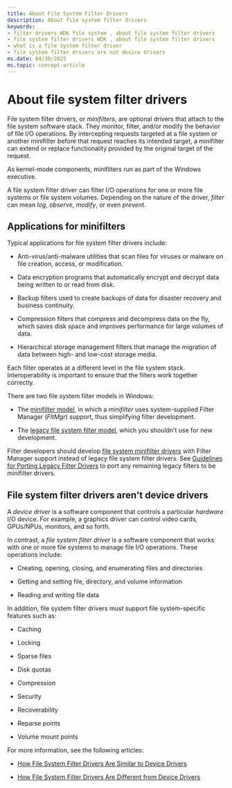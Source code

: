 ```yaml
---
title: About File System Filter Drivers
description: About file system filter drivers
keywords:
- filter drivers WDK file system , about file system filter drivers
- file system filter drivers WDK , about file system filter drivers
- what is a file system filter driver
- file system filter drivers are not device drivers
ms.date: 04/30/2025
ms.topic: concept-article
---
```


# About file system filter drivers

File system filter drivers, or *minifilters*, are optional drivers that attach to the file system software stack. They monitor, filter, and/or modify the behavior of file I/O operations. By intercepting requests targeted at a file system or another minifilter before that request reaches its intended target, a minifilter can extend or replace functionality provided by the original target of the request.

As kernel-mode components, minifilters run as part of the Windows executive.

A file system filter driver can filter I/O operations for one or more file systems or file system volumes. Depending on the nature of the driver, *filter* can mean *log*, *observe*, *modify*, or even *prevent*.

## Applications for minifilters

Typical applications for file system filter drivers include:

* Anti-virus/anti-malware utilities that scan files for viruses or malware on file creation, access, or modification.

* Data encryption programs that automatically encrypt and decrypt data being written to or read from disk.

* Backup filters used to create backups of data for disaster recovery and business continuity.

* Compression filters that compress and decompress data on the fly, which saves disk space and improves performance for large volumes of data.

* Hierarchical storage management filters that manage the migration of data between high- and low-cost storage media.

Each filter operates at a different level in the file system stack. Interoperability is important to ensure that the filters work together correctly.

There are two file system filter models in Windows:

* The [minifilter model](filter-manager-concepts.md), in which a *minifilter* uses system-supplied Filter Manager (*FltMgr*) support, thus simplifying filter development.

* The [legacy file system filter model](about-file-system-legacy-filter-drivers.md), which you shouldn't use for new development.

Filter developers should develop [file system minifilter drivers](filter-manager-concepts.md) with Filter Manager support instead of legacy file system filter drivers. See [Guidelines for Porting Legacy Filter Drivers](guidelines-for-porting-legacy-filter-drivers.md) to port any remaining legacy filters to be minifilter drivers.

## File system filter drivers aren't device drivers

A *device driver* is a software component that controls a particular *hardware* I/O device. For example, a graphics driver can control video cards, GPUs/NPUs, monitors, and so forth.

In contrast, a *file system filter driver* is a software component that works with one or more file systems to manage file I/O operations. These operations include:

* Creating, opening, closing, and enumerating files and directories

* Getting and setting file, directory, and volume information

* Reading and writing file data

In addition, file system filter drivers must support file system-specific features such as:

* Caching

* Locking

* Sparse files

* Disk quotas

* Compression

* Security

* Recoverability

* Reparse points

* Volume mount points

For more information, see the following articles:

* [How File System Filter Drivers Are Similar to Device Drivers](how-file-system-filter-drivers-are-similar-to-device-drivers.md)

* [How File System Filter Drivers Are Different from Device Drivers](how-file-system-filter-drivers-are-different-from-device-drivers.md)
